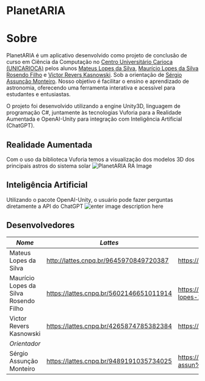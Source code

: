 # PlanetARIA

# Sobre

PlanetARIA  é um aplicativo  desenvolvido como projeto de conclusão de curso em Ciência da Computação no [Centro Universitário Carioca (UNICARIOCA)](https://unicarioca.edu.br/) pelos alunos [Mateus Lopes da Silva](https://www.linkedin.com/in/mateusdesu/), [Maurício Lopes da Silva Rosendo Filho](https://www.linkedin.com/in/maur%C3%ADcio-lopes-1997b1255/) e [Victor Revers Kasnowski](https://www.linkedin.com/in/victorreverskasnowski/). Sob a orientação de [Sérgio Assunção Monteiro](https://www.linkedin.com/in/sergio-assun%C3%A7%C3%A3o-monteiro-b781897b/). Nosso objetivo é facilitar o ensino e aprendizado de astronomia, oferecendo uma ferramenta interativa e acessível para estudantes e entusiastas.

O projeto foi desenvolvido utilizando a engine Unity3D, linguagem de programação C#, juntamente às tecnologias Vuforia para a Realidade Aumentada e OpenAI-Unity para integração com Inteligência Artificial (ChatGPT).



## Realidade Aumentada

Com o uso da biblioteca Vuforia temos a visualização dos modelos 3D dos principais astros do sistema solar
![PlanetARIA RA Image](https://i.pinimg.com/736x/f6/e3/2e/f6e32eb567b12f00db996e4061065618.jpg)

## Inteligência Artificial
Utilizando o pacote OpenAI-Unity, o usuário pode fazer perguntas diretamente a API do ChatGPT
![enter image description here](https://i.pinimg.com/736x/57/6c/98/576c988f0aa157170eb5786087edf7a8.jpg)

## Desenvolvedores


| *Nome*                              | *Lattes*                              | *Linkedin*                                                             |
|---------------------------------------|-----------------------------------------|--------------------------------------------------------------------------|
| Mateus Lopes da Silva                 | http://lattes.cnpq.br/9645970849720387  | https://www.linkedin.com/in/mateusdesu/                                  |
| Maurício Lopes da Silva Rosendo Filho | https://lattes.cnpq.br/5602146651011914 | https://www.linkedin.com/in/maur%C3%ADcio-lopes-1997b1255/               |
| Victor Revers Kasnowski               | https://lattes.cnpq.br/4265874785382384 | https://www.linkedin.com/in/victorreverskasnowski/                       |
| *Orientador*                        |                                         |                                                                          |
| Sérgio Assunção Monteiro              | https://lattes.cnpq.br/9489191035734025 | https://www.linkedin.com/in/sergio-assun%C3%A7%C3%A3o-monteiro-b781897b/ |
